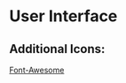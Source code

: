 # User Interface

## Additional Icons:
[Font-Awesome](http://fortawesome.github.io/Font-Awesome/icons/)